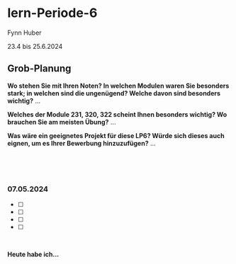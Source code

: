 # lern-Periode-6

Fynn Huber

23.4 bis 25.6.2024

## Grob-Planung

 **Wo stehen Sie mit Ihren Noten? In welchen Modulen waren Sie besonders stark; in welchen sind die ungenügend? Welche davon sind besonders wichtig?**
   ...
   
 **Welches der Module 231, 320, 322 scheint Ihnen besonders wichtig? Wo brauchen Sie am meisten Übung?**
   ...
   
 **Was wäre ein geeignetes Projekt für diese LP6? Würde sich dieses auch eignen, um es Ihrer Bewerbung hinzuzufügen?**
   ...

 &nbsp;
 
 &nbsp;

### 07.05.2024

- [ ] 
- [ ] 
- [ ] 
- [ ] 
      
&nbsp;

**Heute habe ich...**         
